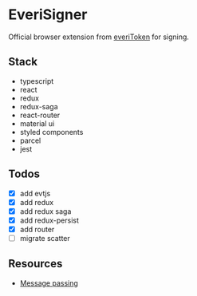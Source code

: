 # EveriSigner

Official browser extension from [everiToken](https://everitoken.io) for signing.

## Stack

- typescript
- react
- redux
- redux-saga
- react-router
- material ui
- styled components
- parcel
- jest

## Todos

- [x] add evtjs
- [x] add redux
- [x] add redux saga
- [x] add redux-persist
- [x] add router
- [ ] migrate scatter

## Resources

- [Message passing](https://developer.chrome.com/apps/messaging)
